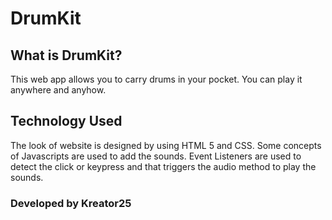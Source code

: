# DrumKit

## What is DrumKit?
This web app allows you to carry drums in your pocket. You can play it anywhere and anyhow.

## Technology Used
The look of website is designed by using HTML 5 and CSS. Some concepts of Javascripts are used to add the sounds.
Event Listeners are used to detect the click or keypress and that triggers the audio method to play the sounds.

### Developed by Kreator25
